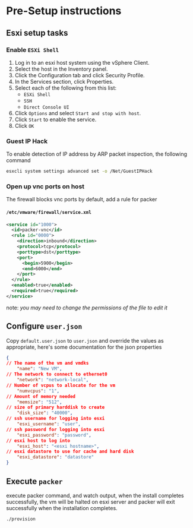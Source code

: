 # Pre-Setup instructions

## Esxi setup tasks

### Enable `ESXi Shell`

1. Log in to an esxi host system using the vSphere Client.
1. Select the host in the Inventory panel.
1. Click the Configuration tab and click Security Profile.
1. In the Services section, click Properties.
1. Select each of the following from this list:
    - `ESXi Shell`
    - `SSH`
    - `Direct Console UI`
1. Click `Options` and select `Start and stop with host`.
1. Click `Start` to enable the service.
1. Click `OK`

### Guest IP Hack

To enable detection of IP address by ARP packet inspection, the following command

``` sh
esxcli system settings advanced set -o /Net/GuestIPHack
```

### Open up vnc ports on host

The firewall blocks vnc ports by default, add a rule for packer

#### `/etc/vmware/firewall/service.xml`

``` xml
<service id="1000">
  <id>packer-vnc</id>
  <rule id="0000">
    <direction>inbound</direction>
    <protocol>tcp</protocol>
    <porttype>dst</porttype>
    <port>
      <begin>5900</begin>
      <end>6000</end>
    </port>
  </rule>
  <enabled>true</enabled>
  <required>true</required>
</service>
```

note: *you may need to change the permissions of the file to edit it*

## Configure `user.json`

Copy `default.user.json` to `user.json` and override the values as appropriate,
here's some documentation for the json properties

``` json
{
// The name of the vm and vmdks
    "name": "New VM",
// The network to connect to ethernet0
    "network": "network-local",
// Number of vcpus to allocate for the vm
    "numvcpus": "1",
// Amount of memory needed
    "memsize": "512",
// size of primary harddisk to create
    "disk_size": "40000",
// ssh username for logging into esxi
    "esxi_username": "user",
// ssh password for logging into esxi
    "esxi_password": "password",
// esxi host to log into
    "esxi_host": "<esxi hostname>",
// esxi datastore to use for cache and hard disk
    "esxi_datastore": "datastore"
}
```

## Execute `packer`

execute packer command, and watch output, when the install completes successfully,
the vm will be halted on esxi server and packer will exit successfully when the
installation completes.

``` sh
./provision
```